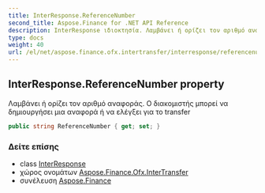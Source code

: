 ```yaml
---
title: InterResponse.ReferenceNumber
second_title: Aspose.Finance for .NET API Reference
description: InterResponse ιδιοκτησία. Λαμβάνει ή ορίζει τον αριθμό αναφοράς. Ο διακομιστής μπορεί να δημιουργήσει μια αναφορά ή να ελέγξει για το transfer
type: docs
weight: 40
url: /el/net/aspose.finance.ofx.intertransfer/interresponse/referencenumber/
---
```

## InterResponse.ReferenceNumber property

Λαμβάνει ή ορίζει τον αριθμό αναφοράς. Ο διακομιστής μπορεί να δημιουργήσει μια αναφορά ή να ελέγξει για το transfer

```csharp
public string ReferenceNumber { get; set; }
```

### Δείτε επίσης

* class [InterResponse](../)
* χώρος ονομάτων [Aspose.Finance.Ofx.InterTransfer](../../interresponse/)
* συνέλευση [Aspose.Finance](../../../)


